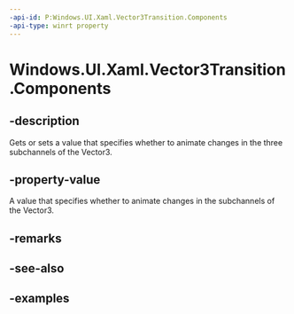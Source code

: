 ```yaml
---
-api-id: P:Windows.UI.Xaml.Vector3Transition.Components
-api-type: winrt property
---
```


<!-- Property syntax.
public Vector3TransitionComponents Components { get;  set; }
-->

# Windows.UI.Xaml.Vector3Transition.Components

## -description
Gets or sets a value that specifies whether to animate changes in the three subchannels of the Vector3.

## -property-value

A value that specifies whether to animate changes in the subchannels of the Vector3.

## -remarks

## -see-also

## -examples


